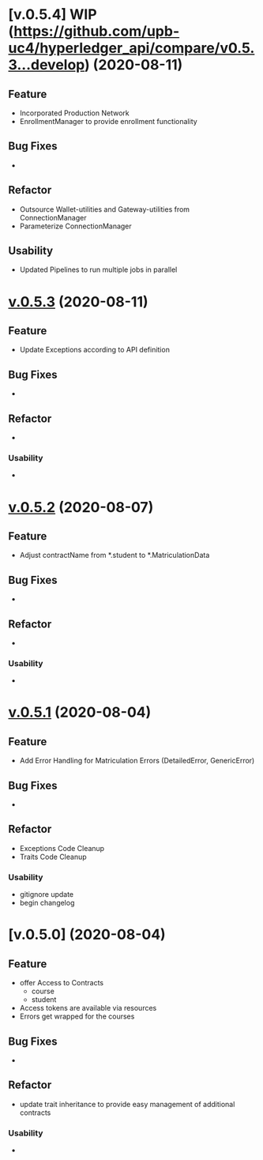 # [v.0.5.4] WIP (https://github.com/upb-uc4/hyperledger_api/compare/v0.5.3...develop) (2020-08-11)

## Feature

- Incorporated Production Network
- EnrollmentManager to provide enrollment functionality

## Bug Fixes

- 

## Refactor

- Outsource Wallet-utilities and Gateway-utilities from ConnectionManager
- Parameterize ConnectionManager

## Usability

- Updated Pipelines to run multiple jobs in parallel

# [v.0.5.3](https://github.com/upb-uc4/hyperledger_api/compare/v0.5.2...v0.5.3) (2020-08-11)

## Feature
- Update Exceptions according to API definition

## Bug Fixes
- 

## Refactor
- 

### Usability
- 

# [v.0.5.2](https://github.com/upb-uc4/hyperledger_api/compare/v0.5.1...v0.5.2) (2020-08-07)

## Feature
- Adjust contractName from *.student to *.MatriculationData

## Bug Fixes
- 

## Refactor
- 

### Usability
- 

# [v.0.5.1](https://github.com/upb-uc4/hyperledger_api/compare/v0.5...v0.5.1) (2020-08-04)

## Feature
- Add Error Handling for Matriculation Errors (DetailedError, GenericError)

## Bug Fixes
- 

## Refactor
- Exceptions Code Cleanup
- Traits Code Cleanup

### Usability
- gitignore update 
- begin changelog

# [v.0.5.0] (2020-08-04)

## Feature
- offer Access to Contracts
	- course
	- student
- Access tokens are available via resources
- Errors get wrapped for the courses

## Bug Fixes
- 

## Refactor
- update trait inheritance to provide easy management of additional contracts

### Usability
- 
